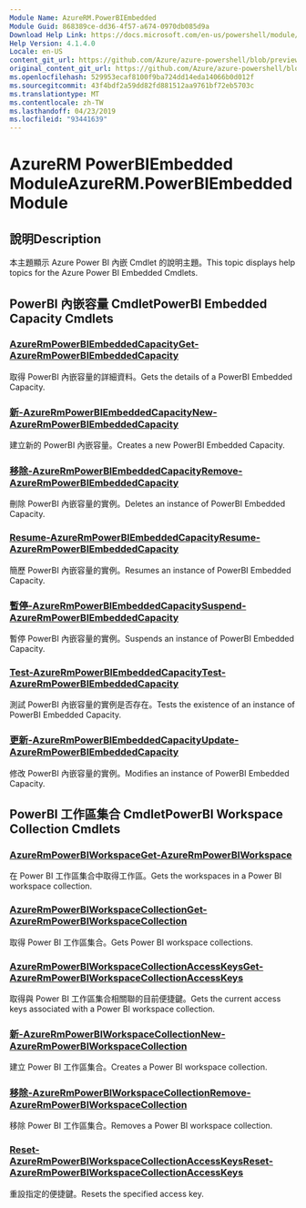 ```yaml
---
Module Name: AzureRM.PowerBIEmbedded
Module Guid: 868389ce-dd36-4f57-a674-0970db085d9a
Download Help Link: https://docs.microsoft.com/en-us/powershell/module/azurerm.powerbiembedded
Help Version: 4.1.4.0
Locale: en-US
content_git_url: https://github.com/Azure/azure-powershell/blob/preview/src/ResourceManager/PowerBIEmbedded/Commands.Management.PowerBIEmbedded/help/AzureRM.PowerBIEmbedded.md
original_content_git_url: https://github.com/Azure/azure-powershell/blob/preview/src/ResourceManager/PowerBIEmbedded/Commands.Management.PowerBIEmbedded/help/AzureRM.PowerBIEmbedded.md
ms.openlocfilehash: 529953ecaf8100f9ba724dd14eda14066b0d012f
ms.sourcegitcommit: 43f4bdf2a59dd82fd881512aa9761bf72eb5703c
ms.translationtype: MT
ms.contentlocale: zh-TW
ms.lasthandoff: 04/23/2019
ms.locfileid: "93441639"
---
```

# <span data-ttu-id="f7b3d-101">AzureRM PowerBIEmbedded Module</span><span class="sxs-lookup"><span data-stu-id="f7b3d-101">AzureRM.PowerBIEmbedded Module</span></span>
## <span data-ttu-id="f7b3d-102">說明</span><span class="sxs-lookup"><span data-stu-id="f7b3d-102">Description</span></span>
<span data-ttu-id="f7b3d-103">本主題顯示 Azure Power BI 內嵌 Cmdlet 的說明主題。</span><span class="sxs-lookup"><span data-stu-id="f7b3d-103">This topic displays help topics for the Azure Power BI Embedded Cmdlets.</span></span>

## <span data-ttu-id="f7b3d-104">PowerBI 內嵌容量 Cmdlet</span><span class="sxs-lookup"><span data-stu-id="f7b3d-104">PowerBI Embedded Capacity Cmdlets</span></span>
### [<span data-ttu-id="f7b3d-105">AzureRmPowerBIEmbeddedCapacity</span><span class="sxs-lookup"><span data-stu-id="f7b3d-105">Get-AzureRmPowerBIEmbeddedCapacity</span></span>](Get-AzureRmPowerBIEmbeddedCapacity.md)
<span data-ttu-id="f7b3d-106">取得 PowerBI 內嵌容量的詳細資料。</span><span class="sxs-lookup"><span data-stu-id="f7b3d-106">Gets the details of a PowerBI Embedded Capacity.</span></span>

### [<span data-ttu-id="f7b3d-107">新-AzureRmPowerBIEmbeddedCapacity</span><span class="sxs-lookup"><span data-stu-id="f7b3d-107">New-AzureRmPowerBIEmbeddedCapacity</span></span>](New-AzureRmPowerBIEmbeddedCapacity.md)
<span data-ttu-id="f7b3d-108">建立新的 PowerBI 內嵌容量。</span><span class="sxs-lookup"><span data-stu-id="f7b3d-108">Creates a new PowerBI Embedded Capacity.</span></span>

### [<span data-ttu-id="f7b3d-109">移除-AzureRmPowerBIEmbeddedCapacity</span><span class="sxs-lookup"><span data-stu-id="f7b3d-109">Remove-AzureRmPowerBIEmbeddedCapacity</span></span>](Remove-AzureRmPowerBIEmbeddedCapacity.md)
<span data-ttu-id="f7b3d-110">刪除 PowerBI 內嵌容量的實例。</span><span class="sxs-lookup"><span data-stu-id="f7b3d-110">Deletes an instance of PowerBI Embedded Capacity.</span></span>

### [<span data-ttu-id="f7b3d-111">Resume-AzureRmPowerBIEmbeddedCapacity</span><span class="sxs-lookup"><span data-stu-id="f7b3d-111">Resume-AzureRmPowerBIEmbeddedCapacity</span></span>](Resume-AzureRmPowerBIEmbeddedCapacity.md)
<span data-ttu-id="f7b3d-112">簡歷 PowerBI 內嵌容量的實例。</span><span class="sxs-lookup"><span data-stu-id="f7b3d-112">Resumes an instance of PowerBI Embedded Capacity.</span></span>

### [<span data-ttu-id="f7b3d-113">暫停-AzureRmPowerBIEmbeddedCapacity</span><span class="sxs-lookup"><span data-stu-id="f7b3d-113">Suspend-AzureRmPowerBIEmbeddedCapacity</span></span>](Suspend-AzureRmPowerBIEmbeddedCapacity.md)
<span data-ttu-id="f7b3d-114">暫停 PowerBI 內嵌容量的實例。</span><span class="sxs-lookup"><span data-stu-id="f7b3d-114">Suspends an instance of PowerBI Embedded Capacity.</span></span>

### [<span data-ttu-id="f7b3d-115">Test-AzureRmPowerBIEmbeddedCapacity</span><span class="sxs-lookup"><span data-stu-id="f7b3d-115">Test-AzureRmPowerBIEmbeddedCapacity</span></span>](Test-AzureRmPowerBIEmbeddedCapacity.md)
<span data-ttu-id="f7b3d-116">測試 PowerBI 內嵌容量的實例是否存在。</span><span class="sxs-lookup"><span data-stu-id="f7b3d-116">Tests the existence of an instance of PowerBI Embedded Capacity.</span></span>

### [<span data-ttu-id="f7b3d-117">更新-AzureRmPowerBIEmbeddedCapacity</span><span class="sxs-lookup"><span data-stu-id="f7b3d-117">Update-AzureRmPowerBIEmbeddedCapacity</span></span>](Update-AzureRmPowerBIEmbeddedCapacity.md)
<span data-ttu-id="f7b3d-118">修改 PowerBI 內嵌容量的實例。</span><span class="sxs-lookup"><span data-stu-id="f7b3d-118">Modifies an instance of PowerBI Embedded Capacity.</span></span>


## <span data-ttu-id="f7b3d-119">PowerBI 工作區集合 Cmdlet</span><span class="sxs-lookup"><span data-stu-id="f7b3d-119">PowerBI Workspace Collection Cmdlets</span></span>
### [<span data-ttu-id="f7b3d-120">AzureRmPowerBIWorkspace</span><span class="sxs-lookup"><span data-stu-id="f7b3d-120">Get-AzureRmPowerBIWorkspace</span></span>](Get-AzureRmPowerBIWorkspace.md)
<span data-ttu-id="f7b3d-121">在 Power BI 工作區集合中取得工作區。</span><span class="sxs-lookup"><span data-stu-id="f7b3d-121">Gets the workspaces in a Power BI workspace collection.</span></span>

### [<span data-ttu-id="f7b3d-122">AzureRmPowerBIWorkspaceCollection</span><span class="sxs-lookup"><span data-stu-id="f7b3d-122">Get-AzureRmPowerBIWorkspaceCollection</span></span>](Get-AzureRmPowerBIWorkspaceCollection.md)
<span data-ttu-id="f7b3d-123">取得 Power BI 工作區集合。</span><span class="sxs-lookup"><span data-stu-id="f7b3d-123">Gets Power BI workspace collections.</span></span>

### [<span data-ttu-id="f7b3d-124">AzureRmPowerBIWorkspaceCollectionAccessKeys</span><span class="sxs-lookup"><span data-stu-id="f7b3d-124">Get-AzureRmPowerBIWorkspaceCollectionAccessKeys</span></span>](Get-AzureRmPowerBIWorkspaceCollectionAccessKeys.md)
<span data-ttu-id="f7b3d-125">取得與 Power BI 工作區集合相關聯的目前便捷鍵。</span><span class="sxs-lookup"><span data-stu-id="f7b3d-125">Gets the current access keys associated with a Power BI workspace collection.</span></span>

### [<span data-ttu-id="f7b3d-126">新-AzureRmPowerBIWorkspaceCollection</span><span class="sxs-lookup"><span data-stu-id="f7b3d-126">New-AzureRmPowerBIWorkspaceCollection</span></span>](New-AzureRmPowerBIWorkspaceCollection.md)
<span data-ttu-id="f7b3d-127">建立 Power BI 工作區集合。</span><span class="sxs-lookup"><span data-stu-id="f7b3d-127">Creates a Power BI workspace collection.</span></span>

### [<span data-ttu-id="f7b3d-128">移除-AzureRmPowerBIWorkspaceCollection</span><span class="sxs-lookup"><span data-stu-id="f7b3d-128">Remove-AzureRmPowerBIWorkspaceCollection</span></span>](Remove-AzureRmPowerBIWorkspaceCollection.md)
<span data-ttu-id="f7b3d-129">移除 Power BI 工作區集合。</span><span class="sxs-lookup"><span data-stu-id="f7b3d-129">Removes a Power BI workspace collection.</span></span>

### [<span data-ttu-id="f7b3d-130">Reset-AzureRmPowerBIWorkspaceCollectionAccessKeys</span><span class="sxs-lookup"><span data-stu-id="f7b3d-130">Reset-AzureRmPowerBIWorkspaceCollectionAccessKeys</span></span>](Reset-AzureRmPowerBIWorkspaceCollectionAccessKeys.md)
<span data-ttu-id="f7b3d-131">重設指定的便捷鍵。</span><span class="sxs-lookup"><span data-stu-id="f7b3d-131">Resets the specified access key.</span></span>

